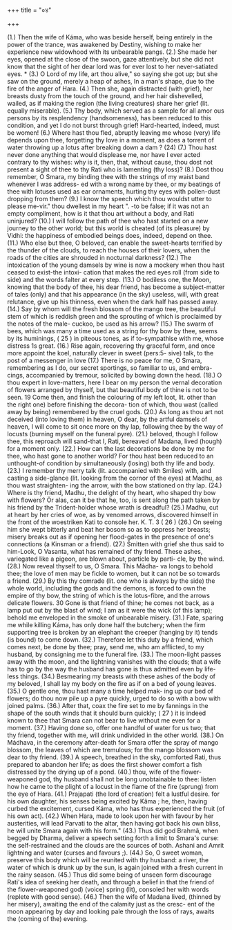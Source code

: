 +++
title = "०४"

+++

(1.) Then the wife of Káma, who was beside herself, being entirely in the power of the trance, was awakened by Destiny, wishing to make her experience new widowhood with its unbearable pangs. 
(2.) She made her eyes, opened at the close of the swoon, gaze attentively, but she did not know that the sight of her dear lord was for ever lost to her never-satiated eyes. 
* 
(3.) O Lord of my life, art thou alive," so saying she got up; but she saw on the ground, merely a heap of ashes, In a man's shape, due to the fire of the anger of Hara. 
(4.) Then she, again distracted (with grief), her breasts dusty from the touch of the ground, and her hair dishevelled, wailed, as if making the region (the living creatures) share her grief (lit. equally miserable). 
(5.) Thy body, which served as a sample for all amor ous persons by its resplendency (handsomeness), has been reduced to this condition, and yet I do not burst through grief! Hard-hearted, indeed, must be women! 
(6.) Where hast thou fled, abruptly leaving me whose (very) life depends upon thee, forgetting thy love in a moment, as does a torrent of water throwing up a lotus after breaking down a dam ? 
(24) 
(7.) Thou hast never done anything that would displease me, nor have I ever acted contrary to thy wishes: why is it, then, that, without cause, thou dost not present a sight of thee to thy Rati who is lamenting (thy loss)? 
(8.) Dost thou remember, O Smara, my binding thee with the strings of my waist band whenever I was address- ed with a wrong name by thee, or my beatings of thee with lotuses used as ear ornaments, hurting thy eyes with pollen-dust dropping from them? 
(9.) I know the speech which thou wouldst utter to please me-vir." thou dwellest in my heart ". -to be false; if it was not an empty compliment, how is it that thou art without a body, and Rati uninjured? 
(10.) 
I will follow the path of thee who hast started on a new journey to the other world; but this world is cheated (of its pleasure) by Vidhi: the happiness of embodied beings does, indeed, depend on thee. 
(11.) 
Who else but thee, O beloved, can enable the sweet-hearts terrified by the thunder of the clouds, to reach the houses of their lovers, when the roads of the cities are shrouded in nocturnal darkness? 
(12.) The intoxication of the young damsels by wine is now a mockery when thou hast ceased to exist-the intoxi- cation that makes the red eyes roll (from side to side) and the words falter at every step. 
(13.) O bodiless one, the Moon, knowing that the body of thee, his dear friend, has become a subject-matter of tales (only) and that his appearance (in the sky) useless, will, with great relutance, give up his thinness, even when the dark half has passed away. 
(14.) Say by whom will the fresh blossom of the mango tree, the beautiful stem of which is reddish green and the sprouting of which is proclaimed by the notes of the male- cuckoo, be used as his arrow? 
(15.) The swarm of bees, which was many a time used as a string for thy bow by thee, seems by its huminings, 
( 25 ) 
in piteous tones, as if to-sympathise with me, whose distress 
1s great. 
(16.) 
Rise again, recovering thy graceful form, and once more appoint the koel, naturally clever in sweet (pers:5- sive) talk, to the post of a messenger in love 
(17.) There is no peace for me, O Smara, remembering as I do, our secret sportings, so familiar to us, and embra- cings, accompanied by tremour, solicited by bowing down the head. 
(18.) 
O thou expert in love-matters, here I bear on my person the vernal decoration of flowers arranged by thyself, but that beautiful body of thine is not to be seen. 
19 Come then, and finish the colouring of my left loot, lit. other than the right one) before finishing the decora- tion of which, thou wast (called away by being) remembered by the cruel gods. 
(20.) As long as thou art not deceived (into loving them) in heaven, O dear, by the artful damsels of heaven, I will come to sit once more on thy lap, following thee by the way of locusts (burning myself on the funeral pyre). 
(21.) beloved, though I follow thee, this reproach will sand-that I, Rati, bereaved of Madana, lived (hough) for a moment only. 
(22.) How can the last decorations be done by me for thee, who hast gone to another world? For thou hast been reduced to an unthought-of condition by simultaneously (losing) both thy life and body. 
(23.) I remember thy merry talk (lit. accompanied with Smiles) with, and casting a side-glance (lit. looking from the cornor of the eyes) at Madhu, as thou wast straighten- ing the arrow, with the bow stationed on thy lap. 
(24.) Where is thy friend, Madhu, the delight of thy heart, who shaped thy bow with flowers? Ör alas, can it be that he, too, is sent along the path taken by his friend by the Trident-holder whose wrath is dreadful? 
(25.) Madhu, cut at heart by her cries of woe, as by venomed arrows, discovered himself in the front of the woestriken Kati to console her. 
K. T. 3 
( 26 ) 
(26.) On seeing him she wept bitterly and beat her bosom so as to oppress her breasts; misery breaks out as if opening her flood-gates in the presence of one's connections (a Kinsman or a friend). 
(27.) Smitten with grief she thus said to him-Look, O Vasanta, what has remained of thy friend. These ashes, variegated like a pigeon, are blown about, particle by parti- cle, by the wind. 
(28.) 
Now reveal thyself to us, O Smara. This Màdha- va longs to behold thee; the love of men may be fickle to women, but it can not be so towards a friend. 
(29.) By this thy comrade (lit. one who is always by the side) the whole world, including the gods and the demons, is forced to own the empire of thy bow, the string of which is the lotus-fibre, and the arrows delicate flowers. 
30 Gone is that friend of thine; he comes not back, as a lamp put out by the blast of wind; I am as it were the wick (of this lamp); behold me enveloped in the smoke of unbearable misery. 
(31.) Fate, sparing me while killing Káma, has only done half the butchery; when the firm supporting tree is broken by an elephant the creeper (hanging by it) tends (is bound) to come down. 
(32.) Therefore let this duty by a friend, which comes next, be done by thee; pray, send me, who am afflicted, to my husband, by consigning me to the funeral fire. 
(33.) The moon-light passes away with the moon, and the lightning vanishes with the clouds; that a wife has to go by the way the husband has gone is thus admitted even by life-less things. 
(34.) Besmearing my breasts with these ashes of the body of my beloved, I shall lay my body on the fire as if on a bed of young leaves. 
(35.) O gentle one, thou hast many a time helped mak- ing up our bed of flowers; do thou now pile up a pyre quickly, urged to do so with a bow with joined palms. 
(36.) After that, coax the fire set to me by fannings in the shape of the south winds that it should burn quickly; 
( 27 ) 
it is indeed known to thee that Smara can not bear to live 
without me even for a moment. 
(37.) Having done so, offer one handful of water for us two; that thy friend, together with me, will drink undivided in the other world. 
(38.) On Mádhava, in the ceremony after-death for Smara offer the spray of mango blossom, the leaves of which are tremulous; for the mango blossom was dear to thy friend. 
(39.) A speech, breathed in the sky, comforted Rati, thus prepared to abandon her life; as does the first shower comfort a fish distressed by the drying up of a pond. 
(40.) thou, wife of the flower-weaponed god, thy husband shall not be long unobtainable to thee: listen how he came to the plight of a locust in the flame of the fire (sprung) from the eye of Hara. 
(41.) Prajapati (the lord of creation) felt a lustful desire. for his own daughter, his senses being excited by Kâma ; he, then, having curbed the excitement, cursed Káma, who has thus experienced the fruit (of his own act). 
(42.) 
When Hara, made to look upon her with favour by her austerities, will lead Parvati to the altar, then having got back his own bliss, he will unite Smara again with his form." 
(43.) Thus did god Brahmâ, when begged by Dharma, deliver a speech setting forth a limit to Smara's curse: the self-restrained and the clouds are the sources of both. Ashani and Amrit lightning and water (curses and favours ;). 
(44.) So, O sweet woman, preserve this body which will be reunited with thy husband: a river, the water of which is drunk up by the sun, is again joined with a fresh current in the rainy season. 
(45.) Thus did some being of unseen form discourage Rati's idea of seeking her death, and through a belief in that the friend of the flower-weaponed god) (voice) spring (lit), consoled her with words (replete with good sense). 
(46.) Then the wife of Madana lived, (thinned by her misery), awaiting the end of the calamity just as the cresc- ent of the moon appearing by day and looking pale through the loss of rays, awaits the (coming of the) evening. 